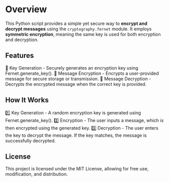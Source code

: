 # Overview  
This Python script provides a simple yet secure way to **encrypt and decrypt messages** using the `cryptography.fernet` module. It employs **symmetric encryption**, meaning the same key is used for both encryption and decryption.  

## Features  

🔹 Key Generation   - Securely generates an encryption key using Fernet.generate_key().
🔹 Message Encryption - Encrypts a user-provided message for secure storage or transmission.
🔹 Message Decryption - Decrypts the encrypted message when the correct key is provided.


## How It Works  

1️⃣ Key Generation - A random encryption key is generated using Fernet.generate_key().
2️⃣ Encryption     - The user inputs a message, which is then encrypted using the generated key.
3️⃣ Decryption     - The user enters the key to decrypt the message. If the key matches, the message is successfully decrypted.


## License  

This project is licensed under the MIT License, allowing for free use, modification, and distribution.

